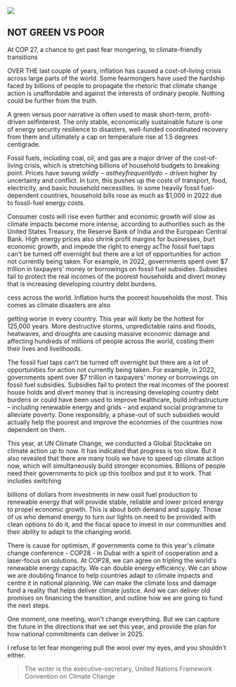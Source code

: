 ![](_page_0_Picture_0.jpeg)

## NOT GREEN VS POOR

At COP 27, a chance to get past fear mongering, to climate-friendly transitions

OVER THE last couple of years, inflation has caused a cost-of-living crisis across large parts of the world. Some fearmongers have used the hardship faced by billions of people to propagate the rhetoric that climate change action is unaffordable and against the interests of ordinary people. Nothing could be further from the truth.

A green versus poor narrative is often used to mask short-term, profit-driven selfinterest. The only stable, economically sustainable future is one of energy security resilience to disasters, well-funded coordinated recovery from them and ultimately a cap on temperature rise at 1.5 degrees centigrade.

Fossil fuels, including coal, oil, and gas are a major driver of the cost-of-living crisis, which is stretching billions of household budgets to breaking point. Prices have swung  $wildly - as they frequently do - driven$ higher by uncertainty and conflict. In turn, this pushes up the costs of transport, food, electricity, and basic household necessities. In some heavily fossil fuel-dependent countries, household bills rose as much as \$1,000 in 2022 due to fossil-fuel energy costs.

Consumer costs will rise even further and economic growth will slow as climate impacts become more intense, according to authorities such as the United States Treasury, the Reserve Bank of India and the European Central Bank. High energy prices also shrink profit margins for businesses, burt economic growth, and impede the right to energy acThe fossil fuel taps can't be turned off overnight but there are a lot of opportunities for action not currently being taken. For example, in 2022, governments spent over \$7 trillion in taxpayers' money or borrowings on fossil fuel subsidies. Subsidies fail to protect the real incomes of the poorest households and divert money that is increasing developing country debt burdens.

cess across the world. Inflation hurts the poorest households the most. This comes as climate disasters are also

getting worse in every country. This year will ikely be the hottest for 125,000 years. More destructive storms, unpredictable rains and floods, heatwaves, and droughts are causing massive economic damage and affecting hundreds of millions of people across the world, costing them their lives and livelihoods.

The fossil fuel taps can't be turned off overnight but there are a lot of opportunities for action not currently being taken. For example, in 2022, governments spent over \$7 trillion in taxpayers' money or borrowings on fossil fuel subsidies. Subsidies fail to protect the real incomes of the poorest house holds and divert money that is increasing developing country debt burdens or could have been used to improve healthcare, build infrastructure – including renewable energy and grids - and expand social programme to alleviate poverty. Done responsibly, a phase-out of such subsidies would actually help the poorest and improve the economies of the countries now dependent on them.

This year, at UN Climate Change, we conducted a Global Stocktake on climate action up to now. It has indicated that progress is too slow. But it also revealed that there are many tools we have to speed up climate action now, which will simultaneously build stronger economies. Billions of people need their governments to pick up this toolbox and put it to work. That includes switching

billions of dollars from investments in new ossil fuel production to renewable energy that will provide stable, reliable and lower priced energy to propel economic growth. This is about both demand and supply. Those of us who demand energy to turn our lights on need to be provided with clean options to do it, and the fiscal space to invest in our communities and their ability to adapt to the changing world.

There is cause for optimism, if governments come to this year's climate change conference - COP28 - in Dubai with a spirit of cooperation and a laser-focus on solutions. At COP28, we can agree on tripling the world's renewable energy capacity. We can double energy efficiency. We can show we are doubling finance to help countries adapt to climate impacts and centre it in national planning. We can make the climate loss and damage fund a reality that helps deliver climate justice. And we can deliver old promises on financing the transition, and outline how we are going to fund the next steps.

One moment, one meeting, won't change everything. But we can capture the future in the directions that we set this year, and provide the plan for how national commitments can deliver in 2025.

I refuse to let fear mongering pull the wool over my eyes, and you shouldn't either.

> The writer is the executive-secretary, United Nations Framework Convention on Climate Change